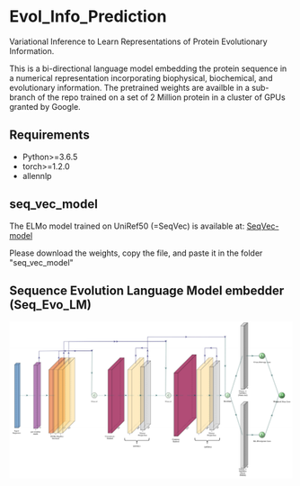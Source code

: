 # Evol_Info_Prediction
Variational Inference to Learn Representations of Protein Evolutionary Information.

This is a bi-directional language model embedding the protein sequence in a numerical representation incorporating biophysical, biochemical, and evolutionary information. The pretrained weights are availble in a sub-branch of the repo trained on a set of 2 Million protein in a cluster of GPUs granted by Google.

## Requirements

*  Python>=3.6.5
*  torch>=1.2.0
*  allennlp

## seq_vec_model
The ELMo model trained on UniRef50 (=SeqVec) is available at:
[SeqVec-model](https://rostlab.org/~deepppi/seqvec.zip)

Please download the weights, copy the file, and paste it in the folder "seq_vec_model"

## Sequence Evolution Language Model embedder (Seq_Evo_LM)
![](img/LM_with_residual.jpg?style=centerme)
